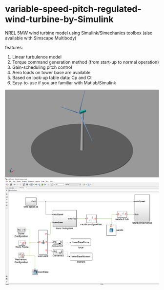 # variable-speed-pitch-regulated-wind-turbine-by-Simulink
NREL 5MW wind turbine model using Simulink/Simechanics toolbox (also available with Simscape Multibody)

features:
1) Linear turbulence model
2) Torque command generation method (from start-up to normal operation)
3) Gain-scheduling pitch control
4) Aero loads on tower base are available
5) Based on look-up table data: Cp and Ct
6) Easy-to-use if you are familiar with Matlab/Simulink

![Explorers view](/screenshot.png)
![Simulink blocks](/screenshot2.png)
